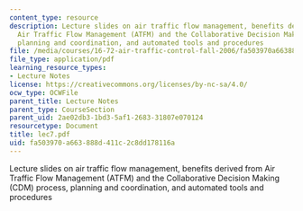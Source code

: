 ```yaml
---
content_type: resource
description: Lecture slides on air traffic flow management, benefits derived from
  Air Traffic Flow Management (ATFM) and the Collaborative Decision Making (CDM) process,
  planning and coordination, and automated tools and procedures
file: /media/courses/16-72-air-traffic-control-fall-2006/fa503970a663888d411c2c8dd178116a_lec7.pdf
file_type: application/pdf
learning_resource_types:
- Lecture Notes
license: https://creativecommons.org/licenses/by-nc-sa/4.0/
ocw_type: OCWFile
parent_title: Lecture Notes
parent_type: CourseSection
parent_uid: 2ae02db3-1bd3-5af1-2683-31807e070124
resourcetype: Document
title: lec7.pdf
uid: fa503970-a663-888d-411c-2c8dd178116a
---
```

Lecture slides on air traffic flow management, benefits derived from Air Traffic Flow Management (ATFM) and the Collaborative Decision Making (CDM) process, planning and coordination, and automated tools and procedures